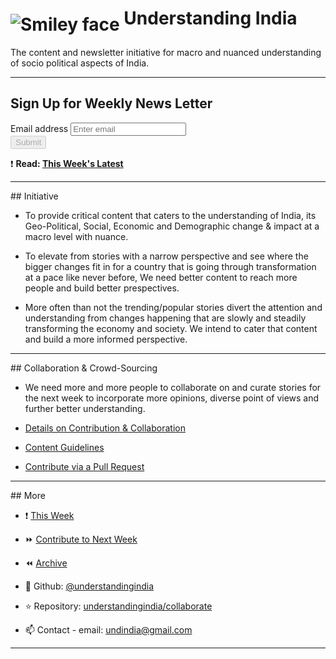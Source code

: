 # <img src="img/favicon.ico" alt="Smiley face" align="middle"> Understanding India

The content and newsletter initiative for macro and nuanced understanding of socio political aspects of India.

<!-- =========================================================================================== -->

<hr/>

## Sign Up for Weekly News Letter

<div id="SubPage_failed" style="display: none;">
    <h4>
        Request Failed! Try Again.
    </h4>
</div>

<form id="SubPage_SubForm" action="" onsubmit="submitEmail();return false;">
    <div class="form-group">
        <label for="emailInputField">Email address</label>
        <input
        id="emailInputField" type="email"
        onchange="validateForm()"
        onkeyup="validateForm()"
        onkeydown="validateForm()"
        onpaste="validateForm()"
        oninput="validateForm()"
        class="form-control" aria-describedby="emailHelp" placeholder="Enter email" />
    </div>
    <button id="submitButton" class="btn btn-primary" disabled=true>Submit</button>
</form>

<div id="SubPage_SubSuccessful" style="display: none;">
    <h4>
        Thank you for Subscribing.
    </h4>
</div>

<div id="SubPage_processing" style="display: none;">
    <h4>
        Processing Request...
    </h4>
</div>

:exclamation: **Read: [This Week's Latest](this_week)**

<!-- =========================================================================================== -->

<hr/>
## Initiative

- To provide critical content that caters to the understanding of India, its Geo-Political, Social,
Economic and Demographic change & impact at a macro level with nuance.

- To elevate from stories with a narrow perspective and see where the bigger changes fit in for a
country that is going through transformation at a pace like never before, We need better content
to reach more people and build better prespectives.

- More often than not the trending/popular stories divert the attention and understanding from
changes happening that are slowly and steadily transforming the economy and society. We intend
to cater that content and build a more informed perspective.

<!-- =========================================================================================== -->

<hr/>
## Collaboration & Crowd-Sourcing

- We need more and more people to collaborate on and curate stories for the next week to incorporate
more opinions, diverse point of views and further better understanding.

- [Details on Contribution & Collaboration](next_week/#collaborate-and-contribute)
- [Content Guidelines](next_week/#content-guidelines)
- [Contribute via a Pull Request](next_week/#pull-request-guide)

<!-- =========================================================================================== -->

<hr/>
## More

- :exclamation: [This Week](this_week)

- :fast_forward: [Contribute to Next Week](next_week)

<!-- #ToDo #WeeklyReleaseUpdate To be updated, every weekly release: point to latest archive page -->
- :rewind: [Archive](archive/2018/october/oct22_oct28/)

- :floppy_disk: Github: [@understandingindia](https://github.com/understandingindia)

- :star: Repository: [understandingindia/collaborate](https://github.com/understandingindia/collaborate)

- :mailbox: Contact - email: undindia@gmail.com

<!-- =========================================================================================== -->

<hr/>

<i class="fas fa-globe-asia fa-lg"></i>
<i class="fas fa-rupee-sign fa-lg"></i>
<i class="fab fa-github-alt fa-lg"></i>
<i class="fas fa-code fa-lg"></i>

<!-- =========================================================================================== -->

[^*]: Last Updated: `2018/11`

<!-- =========================================================================================== -->

<script>

function validateForm() {
    var emailField =  $("#emailInputField")[0].value
    var isEmailValid = emailField.match(/^([\w.%+-]+)@([\w-]+\.)+([\w]{2,})$/i)

    if (isEmailValid == null) {
        document.getElementById("submitButton").disabled=true
        return false
    }

    document.getElementById("submitButton").disabled=false
    return true
}

function submitEmail() {
    isValidForm = validateForm()
    if (!isValidForm) {
        return
    }

    var emailField =  document.getElementById("emailInputField").value

    var url = "https://rp-dbasvc.appspot.com/add-email-undindia"

    document.getElementById("SubPage_SubForm").style.display = "none"
    document.getElementById("SubPage_failed").style.display = "none"
    document.getElementById("SubPage_SubSuccessful").style.display = "none"
    document.getElementById("SubPage_processing").style.display = "block"

    fetch(url, {
        method: "POST",
        headers: {
            "Accept": "application/json",
            "Content-Type": "application/json"
        },
        body: JSON.stringify({
            email: emailField
        })
    })
    .then(handleResponse)
    .then(handleSuccess)
    .catch(handleErrors)
}

function handleResponse(response) {
    if (!response.ok) {
        throw Error(response.statusText)
    }
    return response
}

function handleSuccess(response) {
    document.getElementById("SubPage_failed").style.display = "none"
    document.getElementById("SubPage_processing").style.display = "none"
    document.getElementById("SubPage_SubForm").style.display = "none"
    document.getElementById("SubPage_SubSuccessful").style.display = "block"
}

function handleErrors(error) {
    document.getElementById("SubPage_SubSuccessful").style.display = "none"
    document.getElementById("SubPage_processing").style.display = "none"
    document.getElementById("SubPage_failed").style.display = "block"
    document.getElementById("SubPage_SubForm").style.display = "block"
}

</script>
